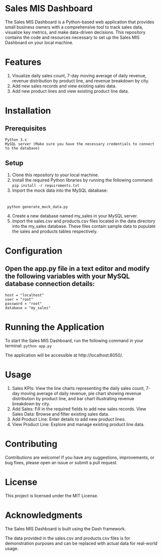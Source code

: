 # Sales MIS Dashboard
The Sales MIS Dashboard is a Python-based web application that provides small business owners with a comprehensive tool to track sales data, visualize key metrics, and make data-driven decisions. This repository contains the code and resources necessary to set up the Sales MIS Dashboard on your local machine.

# Features
  1. Visualize daily sales count, 7-day moving average of daily revenue, revenue distribution by product line, and revenue breakdown by city.
  2. Add new sales records and view existing sales data.
  3. Add new product lines and view existing product line data.

# Installation
  ## Prerequisites
    Python 3.x
    MySQL server (Make sure you have the necessary credentials to connect to the database)
  ## Setup
  1. Clone this repository to your local machine.
  2. Install the required Python libraries by running the following command:
      <code>pip install -r requirements.txt</code>
  3. Import the mock data into the MySQL database:
   #
     python generate_mock_data.py
  4. Create a new database named my_sales in your MySQL server.
  5. Import the sales.csv and products.csv files located in the data directory into the my_sales database. These files contain sample data to populate the sales and products tables respectively.

# Configuration
  ## Open the app.py file in a text editor and modify the following variables with your MySQL database connection details:
    host = "localhost"
    user = "root"
    password = "root"
    database = "my_sales"
# Running the Application
To start the Sales MIS Dashboard, run the following command in your terminal:
    <code>python app.py</code>

The application will be accessible at http://localhost:8050/.

# Usage
1. Sales KPIs: View the line charts representing the daily sales count, 7-day moving average of daily revenue, pie chart showing revenue distribution by product line, and bar chart illustrating revenue breakdown by city.
1. Add Sales: Fill in the required fields to add new sales records.
View Sales Data: Browse and filter existing sales data.
3. Add Product Line: Enter details to add new product lines.
4. View Product Line: Explore and manage existing product line data.

# Contributing
Contributions are welcome! If you have any suggestions, improvements, or bug fixes, please open an issue or submit a pull request.

# License
This project is licensed under the MIT License.

# Acknowledgments
The Sales MIS Dashboard is built using the Dash framework.

The data provided in the sales.csv and products.csv files is for demonstration purposes and can be replaced with actual data for real-world usage.
